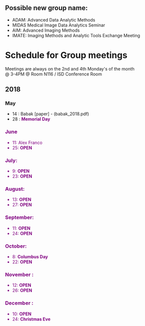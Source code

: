 ## Possible new group name:  
- ADAM: Advanced Data Analytic Methods  
- MIDAS Medical Image Data Analytics Seminar  
- AIM: Advanced Imaging Methods  
- IMATE: Imaging Methods and Analytic Tools Exchange Meeting  

# Schedule for Group meetings

Meetings are always on the 2nd and 4th Monday's of the month  
@ 3-4PM @ Room N116 / ISD Conference Room 


## 2018
### May
- 14 : Babak [paper] - (babak_2018.pdf)
- 28 : <span style="color:purple">**Memorial Day**<font color="purple">  

### June
- 11: Alex Franco
- 25: **OPEN**

### July: 
- 9: **OPEN**
- 23: **OPEN**

### August: 
- 13: **OPEN**
- 27: **OPEN**

### September:
- 11: **OPEN**
- 24: **OPEN**

### October:
- 8: **Columbus Day**
- 22: **OPEN**

### November :
- 12: **OPEN**
- 26: **OPEN**


### December :
- 10: **OPEN**
- 24: <span style="color:purple">**Christmas Eve**<font color="purple">

